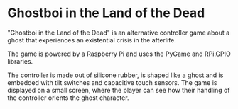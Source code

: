 # Ghostboi in the Land of the Dead
"Ghostboi in the Land of the Dead" is an alternative controller game about a ghost that experiences an existential crisis in the afterlife.

The game is powered by a Raspberry Pi and uses the PyGame and RPi.GPIO libraries. 

The controller is made out of silicone rubber, is shaped like a ghost and is embedded with tilt switches and capacitive touch sensors. The game is displayed on a small screen, where the player can see how their handling of the controller orients the ghost character. 



